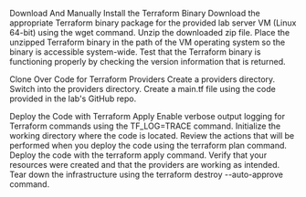 Download And Manually Install the Terraform Binary
Download the appropriate Terraform binary package for the provided lab server VM (Linux 64-bit) using the wget command.
Unzip the downloaded zip file.
Place the unzipped Terraform binary in the path of the VM operating system so the binary is accessible system-wide.
Test that the Terraform binary is functioning properly by checking the version information that is returned.

Clone Over Code for Terraform Providers
Create a providers directory.
Switch into the providers directory.
Create a main.tf file using the code provided in the lab's GitHub repo.

Deploy the Code with Terraform Apply
Enable verbose output logging for Terraform commands using the TF_LOG=TRACE command.
Initialize the working directory where the code is located.
Review the actions that will be performed when you deploy the code using the terraform plan command.
Deploy the code with the terraform apply command.
Verify that your resources were created and that the providers are working as intended.
Tear down the infrastructure using the terraform destroy --auto-approve command.
